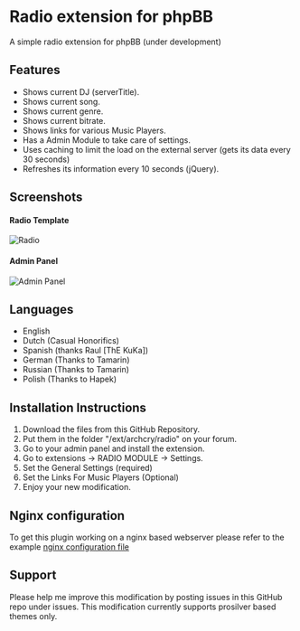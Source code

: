 # Radio extension for phpBB

A simple radio extension for phpBB (under development)

## Features
- Shows current DJ (serverTitle).
- Shows current song.
- Shows current genre.
- Shows current bitrate.
- Shows links for various Music Players.
- Has a Admin Module to take care of settings.
- Uses caching to limit the load on the external server (gets its data every 30 seconds)
- Refreshes its information every 10 seconds (jQuery).

## Screenshots
#### Radio Template
![Radio](http://i.imgur.com/6aOFHBi.png)

#### Admin Panel
![Admin Panel](http://i.imgur.com/nKaPn9l.png)

## Languages
- English
- Dutch (Casual Honorifics)
- Spanish (thanks Raul [ThE KuKa])
- German (Thanks to Tamarin)
- Russian (Thanks to Tamarin)
- Polish (Thanks to Hapek)

## Installation Instructions
1. Download the files from this GitHub Repository.
2. Put them in the folder "/ext/archcry/radio" on your forum.
3. Go to your admin panel and install the extension.
4. Go to extensions -> RADIO MODULE -> Settings.
5. Set the General Settings (required) 
6. Set the Links For Music Players (Optional)
7. Enjoy your new modification.

## Nginx configuration
To get this plugin working on a nginx based webserver please refer to the example [nginx configuration file](https://github.com/phpbb/phpbb/blob/3.1.x/phpBB/docs/nginx.sample.conf)

## Support
Please help me improve this modification by posting issues in this GitHub repo under issues.
This modification currently supports prosilver based themes only.